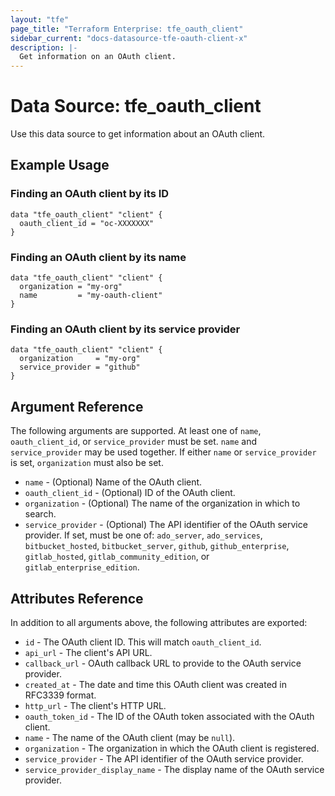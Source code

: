 ```yaml
---
layout: "tfe"
page_title: "Terraform Enterprise: tfe_oauth_client"
sidebar_current: "docs-datasource-tfe-oauth-client-x"
description: |-
  Get information on an OAuth client.
---
```


# Data Source: tfe_oauth_client

Use this data source to get information about an OAuth client.

## Example Usage

### Finding an OAuth client by its ID

```hcl
data "tfe_oauth_client" "client" {
  oauth_client_id = "oc-XXXXXXX"
}
```

### Finding an OAuth client by its name

```hcl
data "tfe_oauth_client" "client" {
  organization = "my-org"
  name         = "my-oauth-client"
}
```

### Finding an OAuth client by its service provider

```hcl
data "tfe_oauth_client" "client" {
  organization     = "my-org"
  service_provider = "github"
}
```

## Argument Reference

The following arguments are supported. At least one of `name`, `oauth_client_id`,
or `service_provider` must be set. `name` and `service_provider` may be used
together. If either `name` or `service_provider` is set, `organization` must also
be set.

* `name` - (Optional) Name of the OAuth client.
* `oauth_client_id` - (Optional) ID of the OAuth client.
* `organization` - (Optional) The name of the organization in which to search.
* `service_provider` - (Optional) The API identifier of the OAuth service provider. If set,
  must be one of: `ado_server`, `ado_services`, `bitbucket_hosted`, `bitbucket_server`,
  `github`, `github_enterprise`, `gitlab_hosted`, `gitlab_community_edition`, or
  `gitlab_enterprise_edition`.

## Attributes Reference

In addition to all arguments above, the following attributes are exported:

* `id` - The OAuth client ID. This will match `oauth_client_id`.
* `api_url` - The client's API URL.
* `callback_url` - OAuth callback URL to provide to the OAuth service provider.
* `created_at` - The date and time this OAuth client was created in RFC3339 format.
* `http_url` - The client's HTTP URL.
* `oauth_token_id` - The ID of the OAuth token associated with the OAuth client.
* `name` - The name of the OAuth client (may be `null`).
* `organization` - The organization in which the OAuth client is registered.
* `service_provider` - The API identifier of the OAuth service provider.
* `service_provider_display_name` - The display name of the OAuth service provider.
